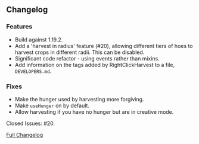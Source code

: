## Changelog

### Features

- Build against 1.19.2.
- Add a 'harvest in radius' feature (#20), allowing different tiers of hoes to harvest crops in different radii. This can be disabled.
- Significant code refactor - using events rather than mixins.
- Add information on the tags added by RightClickHarvest to a file, `DEVELOPERS.md`.

### Fixes

- Make the hunger used by harvesting more forgiving.
- Make `useHunger` on by default.
- Allow harvesting if you have no hunger but are in creative mode.

Closed Issues: #20.

[Full Changelog](https://github.com/JamCoreModding/RightClickHarvest/compare/2.2.3...3.0.0)
